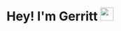 <h1 align="center">Hey! I'm Gerritt <img src="https://media.giphy.com/media/hvRJCLFzcasrR4ia7z/giphy.gif" width="30"></h1>


<!--
**Therason/Therason** is a ✨ _special_ ✨ repository because its `README.md` (this file) appears on your GitHub profile.

Here are some ideas to get you started:

- 🔭 I’m currently working on ...
- 🌱 I’m currently learning ...
- 👯 I’m looking to collaborate on ...
- 🤔 I’m looking for help with ...
- 💬 Ask me about ...
- 📫 How to reach me: ...
- 😄 Pronouns: ...
- ⚡ Fun fact: ...
-->
